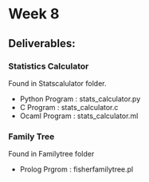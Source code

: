 #  Week 8 

## Deliverables:
### Statistics Calculator
Found in Statscalulator folder.
- Python Program : stats_calculator.py
- C Program : stats_calculator.c
- Ocaml Program : stats_calculator.ml

### Family Tree 
Found in Familytree folder
- Prolog Prgrom : fisherfamilytree.pl
